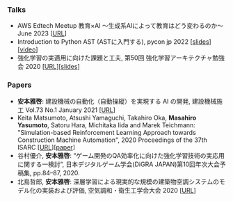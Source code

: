 
### Talks

- AWS Edtech Meetup 教育×AI ～生成系AIによって教育はどう変わるのか～ June 2023 [[URL](https://aws-startup-lofts.com/apj/loft/tokyo/event/4287cfe9-6832-43e1-bb18-0ff5ea4794c1)]
- Introduction to Python AST (ASTに入門する), pycon jp 2022 [[slides](https://speakerdeck.com/atamaplus/pycon-jp-2022-ast)][[video](https://www.youtube.com/watch?v=E0LRci4jQ3E)]
- 強化学習の実適用に向けた課題と工夫, 第50回 強化学習アーキテクチャ勉強会 2020  [[URL](https://rlarch.connpass.com/event/165040/)][[slides](https://www.slideshare.net/MasahiroYasumoto/ss-226878641)]

### Papers

- **安本雅啓**: 建設機械の自動化（自動操縦）を実現する AI の開発, 建設機械施工 Vol.73 No.1 January 2021 [[URL](https://jcmanet.or.jp/bunken/kikanshi/2021/1/073.pdf)]
- Keita Matsumoto, Atsushi Yamaguchi, Takahiro Oka, **Masahiro Yasumoto**, Satoru Hara, Michitaka Iida and Marek Teichmann: "Simulation-based Reinforcement Learning Approach towards Construction Machine Automation", 2020 Proceedings of the 37th ISARC [[URL](https://www.iaarc.org/publications/2020_proceedings_of_the_37th_isarc/simulation_based_reinforcement_learning_approach_towards_construction_machine_automation.html)][[paper](https://www.iaarc.org/publications/fulltext/ISARC_2020_Paper_19.pdf)]
- 谷村優介, **安本雅啓**: “ゲーム開発のQA効率化に向けた強化学習技術の実応用に関する一検討”, 日本デジタルゲーム学会(DiGRA JAPAN)第10回年次大会予稿集, pp.84–87, 2020.
- 北島哲郎, **安本雅啓**: 深層学習による現実的な規模の建築物空調システムのモデル化の実装および評価, 空気調和・衛生工学会大会 2020 [[URL](https://www.jstage.jst.go.jp/article/shasetaikai/2020.9/0/2020.9_185/_pdf/-char/ja)]

<!--
**MasahiroYasumoto/MasahiroYasumoto** is a ✨ _special_ ✨ repository because its `README.md` (this file) appears on your GitHub profile.

Here are some ideas to get you started:
### Hi there 👋

- 🔭 I’m currently working on ...
- 🌱 I’m currently learning ...
- 👯 I’m looking to collaborate on ...
- 🤔 I’m looking for help with ...
- 💬 Ask me about ...
- 📫 How to reach me: ...
- 😄 Pronouns: ...
- ⚡ Fun fact: ...
-->
